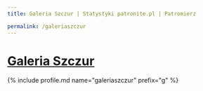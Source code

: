 ```yaml
---
title: Galeria Szczur | Statystyki patronite.pl | Patromierz

permalink: /galeriaszczur
---
```


# [Galeria Szczur](https://patronite.pl/galeriaszczur)

{% include profile.md name="galeriaszczur" prefix="g" %}
